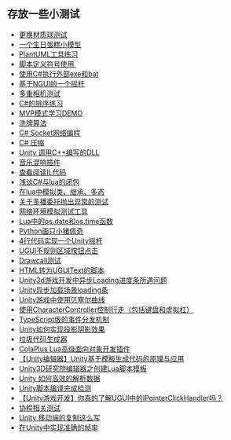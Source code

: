 ## 存放一些小测试   
* [更换材质球测试](https://github.com/XINCGer/Unity3DTraining/tree/master/SomeTest/ExchangeTest)   
* [一个生日蛋糕小模型](https://github.com/XINCGer/Unity3DTraining/tree/master/SomeTest/BirthdayCakeModel)  
* [PlantUML工具练习](./UML类图练习)   
* [ 脚本定义符号使用 ](https://github.com/XINCGer/Unity3DTraining/tree/master/SomeTest/Scripting%20Define%20Symbols)   
* [使用C#执行外部exe和bat](https://github.com/XINCGer/Unity3DTraining/tree/master/SomeTest/ProcessBat)
* [基于NGUI的一个摇杆](./NGUI-Joystick)  
* [多重相机测试](./MultiCameraTest)  
* [C#的排序练习](./SortDemo)  
* [MVP模式学习DEMO](./WinFormMVP)  
* [洗牌算法](./Fisher_Yates_Shuffle)  
* [C# Socket网络编程](./SocketDemo)  
* [C# 压缩](./GZipStreamDemo)  
* [Unity 调用C++编写的DLL](./DLLImport)  
* [音乐混响插件](./MusicDemo)  
* [查看阅读IL代码](./ILDemo)  
* [浅谈C#与lua的闭包](./Closure)  
* [在lua中模拟类、继承、多态](./Lua_Class)  
* [关于多播委托抛出异常的测试](./MultiDelegateException)  
* [网络环境模拟测试工具](./Network%20Emulator%20for%20Windows%20Toolkit32位和64位完整版.zip)  
* [Lua中的os.date和os.time函数](./os_time)  
* [Python画只小猪佩奇](./peiqi.py)  
* [4行代码实现一个Unity摇杆](https://www.cnblogs.com/questionmark/articles/7428443.html)  
* [UGUI不规则区域按钮点击](./IrregularButton)  
* [Drawcall测试](./DrawCallTest)  
* [HTML转为UGUIText的脚本](./HTML2Text.md)  
* [Unity3d游戏开发中异步Loading进度条所遇问题](http://www.newbieol.com/information/303.html)  
* [Unity异步加载场景loading条](http://www.cnblogs.com/wonderKK/p/3976213.html)  
* [Unity游戏中使用贝塞尔曲线](https://blog.csdn.net/u010019717/article/details/47684223)  
* [使用CharacterController控制行走（包括键盘和虚拟杠）](https://blog.csdn.net/qq_34552886/article/details/70194751)  
* [TypeScript版的事件分发机制](https://blog.csdn.net/a19352226/article/details/52833879)  
* [Unity如何实现投影阴影效果](https://mp.weixin.qq.com/s/-5gxJ5Nhgr1whNggsZwVtw)  
* [垃圾代码生成器](./garbage_code_generater)  
* [ColaPlus Lua高级面向对象开发插件](./ColaPlus)  
* [【Unity编辑器】Unity基于模板生成代码的原理与应用](https://blog.csdn.net/mobilebbki399/article/details/51869487)  
* [Unity3D研究院编辑器之创建Lua脚本模板](http://www.xuanyusong.com/archives/3732)  
* [Unity 如何高效的解析数据](https://www.cnblogs.com/wuzhang/p/wuzhang20181001.html)  
* [Unity脚本编译完成检测](https://blog.csdn.net/rhett_yuan/article/details/79615836)  
* [【Unity游戏开发】你真的了解UGUI中的IPointerClickHandler吗？](./About_IPointerClickHandler)  
* [协程相关测试](./About_Coroutine)  
* [Unity 移动端的复制这么写](https://www.cnblogs.com/wuzhang/p/wuzhang20180826.html)  
* [在Unity中实现准确的帧率](https://mp.weixin.qq.com/s/3hBIyh4U2oVXVcsjiowsvw)  

